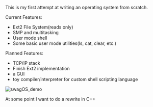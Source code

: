 This is my first attempt at writing an operating system from scratch. 

Current Features:
- Ext2 File System(reads only)
- SMP and multitasking
- User mode shell
- Some basic user mode utilities(ls, cat, clear, etc.)

Planned Features:
- TCP/IP stack
- Finish Ext2 implementation
- a GUI
- toy compiler/interpreter for custom shell scripting language

![swagOS_demo](https://github.com/ColeStrickler/swagOS/assets/82488869/2a63b309-e69e-48cd-9252-678977ef9b4e)

At some point I want to do a rewrite in C++
